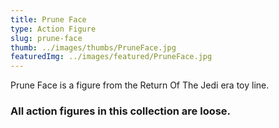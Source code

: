 ```yaml
---
title: Prune Face
type: Action Figure
slug: prune-face
thumb: ../images/thumbs/PruneFace.jpg
featuredImg: ../images/featured/PruneFace.jpg
---
```


Prune Face is a figure from the Return Of The Jedi era toy line.

### All action figures in this collection are loose.